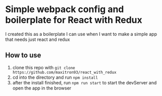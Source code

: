 # Simple webpack config and boilerplate for React with Redux
I created this as a boilerplate I can use when I want to make a simple app that needs just react and redux

## How to use
1. clone this repo with ```git clone https://github.com/maxitron93/react_with_redux```
2. cd into the directory and run ```npm install```
3. after the install finished, run ```npm run start``` to start the devServer and open the app in the browser